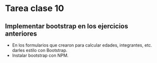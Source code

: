 # Tarea clase 10

## Implementar bootstrap en los ejercicios anteriores 
* En los formularios que crearon para calcular edades, integrantes, etc.
darles estilo con Bootstrap.
* Instalar bootstrap con NPM.
